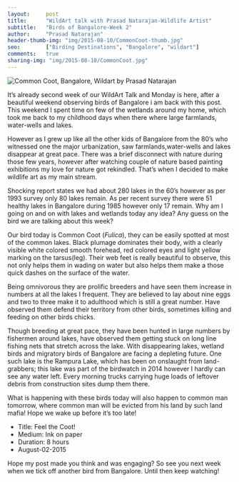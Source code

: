 ```yaml
---
layout:     post
title:      "WildArt talk with Prasad Natarajan-Wildlife Artist"
subtitle:   "Birds of Bangalore-Week 2"
author:     "Prasad Natarajan"
header-thumb-img: "img/2015-08-10/CommonCoot-thumb.jpg"
seo: 		["Birding Destinations", "Bangalore", "wildart"]
comments:   true
sharing-img: "img/2015-08-10/CommonCoot.jpg"
---
```



<img src="{{ site.baseurl }}/img/2015-08-10/CommonCoot.jpg" alt="Common Coot, Bangalore, Wildart by Prasad Natarajan">

<p>
It’s already second week of our WildArt Talk and Monday is here, after a beautiful weekend observing birds of Bangalore i am back with this post. This weekend I spent time on few of the wetlands around my home, which took me back to my childhood days when there where large farmlands, water-wells and lakes.
</p>

<p>
However as I grew up like all the other kids of Bangalore from the 80’s who witnessed one the major urbanization, saw farmlands,water-wells and lakes disappear at great pace. There was a brief disconnect with nature during those few years, however after watching couple of nature based painting exhibitions my love for nature got rekindled. That’s when I decided to make wildlife art as my main stream.
</p>

<p>
Shocking report states we had about 280 lakes in the 60’s however as per 1993 survey only 80 lakes remain. As per recent survey there were 51 healthy lakes in Bangalore during 1985 however only 17 remain. Why am I going on and on with lakes and wetlands today any idea? Any guess on the bird we are talking about this week?
</p>

<p>
Our bird today is Common Coot (<em>Fulica</em>), they can be easily spotted at most of the common lakes. Black plumage dominates their body, with a clearly visible white colored smooth forehead, red colored eyes and light yellow marking on the tarsus(leg). Their web feet is really beautiful to observe, this not only helps them in wading on water but also helps them make a those quick dashes on the surface of the water.
</p>

<p>
Being omnivorous they are prolific breeders and have seen them increase in numbers at all the lakes I frequent. They are believed to lay about nine eggs and two to three make it to adulthood which is still a great number. Have observed them defend their territory from other birds, sometimes killing and feeding on other birds chicks.
</p>

<p>
Though breeding at great pace, they have been hunted in large numbers by fishermen around lakes, have observed them getting stuck on long line fishing nets that stretch across the lake. With disappearing lakes, wetland birds and migratory birds of Bangalore are facing a depleting future. One such lake is the Rampura Lake, which has been on onslaught from land-grabbers; this lake was part of the birdwatch in 2014 however I hardly can see any water left. Every morning trucks carrying huge loads of leftover debris from construction sites dump them there. 
</p>

<p>
What is happening with these birds today will also happen to common man tomorrow, where common man will be evicted from his land by such land mafia! Hope we wake up before it’s too late!
</p>


<p>
	<ul>
		 <li>Title: Feel the Coot! </li>
		 <li>Medium: Ink on paper</li>
		 <li>Duration: 8 hours</li>
		 <li>August-02-2015</li>
 	</ul>
</p>

<p>
Hope my post made you think and was engaging?  So see you next week when we tick off another bird from Bangalore. Until then keep watching!
</p>